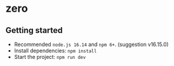 # zero

## Getting started

- Recommended `node.js 16.14` and `npm 6+`. (suggestion v16.15.0)
- Install dependencies: `npm install`
- Start the project: `npm run dev`
